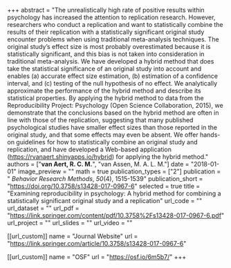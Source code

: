 +++
abstract = "The unrealistically high rate of positive results within psychology has increased the attention to replication research. However, researchers who conduct a replication and want to statistically combine the results of their replication with a statistically significant original study encounter problems when using traditional meta-analysis techniques. The original study’s effect size is most probably overestimated because it is statistically significant, and this bias is not taken into consideration in traditional meta-analysis. We have developed a hybrid method that does take the statistical significance of an original study into account and enables (a) accurate effect size estimation, (b) estimation of a confidence interval, and &#40;c) testing of the null hypothesis of no effect. We analytically approximate the performance of the hybrid method and describe its statistical properties. By applying the hybrid method to data from the Reproducibility Project: Psychology (Open Science Collaboration, 2015), we demonstrate that the conclusions based on the hybrid method are often in line with those of the replication, suggesting that many published psychological studies have smaller effect sizes than those reported in the original study, and that some effects may even be absent. We offer hands-on guidelines for how to statistically combine an original study and replication, and have developed a Web-based application (https://rvanaert.shinyapps.io/hybrid) for applying the hybrid method."
authors = ["**van Aert, R. C. M.**", "van Assen, M. A. L. M."]
date = "2018-01-01"
image_preview = ""
math = true
publication_types = ["2"]
publication = " *Behavior Research Methods*, *50*(4), 1515-1539"
publication_short = "https://doi.org/10.3758/s13428-017-0967-6"
selected = true
title = "Examining reproducibility in psychology: A hybrid method for combining a statistically significant original study and a replication"
url_code = ""
url_dataset = ""
url_pdf = "https://link.springer.com/content/pdf/10.3758%2Fs13428-017-0967-6.pdf"
url_project = ""
url_slides = ""
url_video = ""

[[url_custom]]
name = "Journal Website"
url = "https://link.springer.com/article/10.3758/s13428-017-0967-6"

[[url_custom]]
name = "OSF"
url = "https://osf.io/6m5b7/"
+++